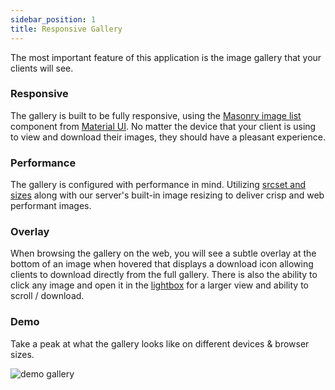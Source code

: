 ```yaml
---
sidebar_position: 1
title: Responsive Gallery
---
```


The most important feature of this application is the image gallery that your clients will see.

### Responsive

The gallery is built to be fully responsive, using the [Masonry image list](https://mui.com/material-ui/react-image-list/#masonry-image-list) component from [Material UI](https://mui.com/material-ui/). No matter the device that your client is using to view and download their images, they should have a pleasant experience.

### Performance

The gallery is configured with performance in mind. Utilizing [srcset and sizes](https://developer.mozilla.org/en-US/docs/Learn/HTML/Multimedia_and_embedding/Responsive_images) along with our server's built-in image resizing to deliver crisp and web performant images.

### Overlay

When browsing the gallery on the web, you will see a subtle overlay at the bottom of an image when hovered that displays a download icon allowing clients to download directly from the full gallery. There is also the ability to click any image and open it in the [lightbox](./lightbox.md) for a larger view and ability to scroll / download.

### Demo

Take a peak at what the gallery looks like on different devices & browser sizes.

![demo gallery](/video/gallery-demo.gif)
